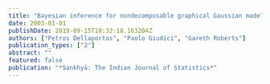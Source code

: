 ```yaml
---
title: "Bayesian inference for nondecomposable graphical Gaussian models"
date: 2003-01-01
publishDate: 2019-09-15T18:32:18.163204Z
authors: ["Petros Dellaportas", "Paolo Giudici", "Gareth Roberts"]
publication_types: ["2"]
abstract: ""
featured: false
publication: "*Sankhyā: The Indian Journal of Statistics*"
---
```


